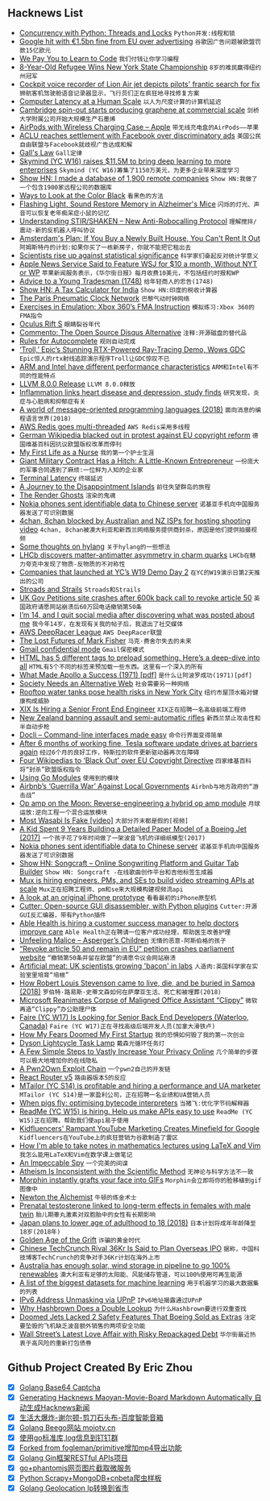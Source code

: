 ## Hacknews List


- [Concurrency with Python: Threads and Locks](https://bytes.yingw787.com/posts/2019/01/12/concurrency_with_python_threads_and_locks/)  `Python并发:线程和锁`
- [Google hit with €1.5bn fine from EU over advertising](https://www.bbc.com/news/business-47639228)  `谷歌因广告问题被欧盟罚款15亿欧元`
- [We Pay You to Learn to Code](https://modernlabor.com/)  `我们付钱让你学习编程`
- [8-Year-Old Refugee Wins New York State Championship](https://www.chess.com/news/view/8-year-old-refugee-wins-new-york-state-championship)  `8岁的难民赢得纽约州冠军`
- [Cockpit voice recorder of Lion Air jet depicts pilots&#39; frantic search for fix](https://www.reuters.com/article/us-indonesia-crash-exclusive/exclusive-cockpit-voice-recorder-of-doomed-lion-air-jet-depicts-pilots-frantic-search-for-fix-sources-idUSKCN1R10FB)  `狮航客机驾驶舱语音记录器显示，飞行员们正在疯狂地寻找修复方案`
- [Computer Latency at a Human Scale](https://www.prowesscorp.com/computer-latency-at-a-human-scale/)  `以人为尺度计算的计算机延迟`
- [Cambridge spin-out starts producing graphene at commercial scale](https://www.cam.ac.uk/research/news/cambridge-spin-out-starts-producing-graphene-at-commercial-scale)  `剑桥大学附属公司开始大规模生产石墨烯`
- [AirPods with Wireless Charging Case – Apple](https://www.apple.com/shop/product/MRXJ2AM/A/airpods-with-wireless-charging-case)  `带无线充电盒的AirPods——苹果`
- [ACLU reaches settlement with Facebook over discriminatory ads](https://www.axios.com/aclu-reaches-settlement-with-facebook-over-ad-discrimination--f91778c9-d594-401d-8f57-5373663d857d.html)  `美国公民自由联盟与Facebook就歧视广告达成和解`
- [Gall&#39;s Law](https://en.wikipedia.org/wiki/John_Gall_(author)#Gall.27s_law)  `Gall定律`
- [Skymind (YC W16) raises $11.5M to bring deep learning to more enterprises](https://techcrunch.com/2019/03/20/skymind-raises-11-5m-to-bring-deep-learning-to-more-enterprises/)  `Skymind (YC W16)筹集了1150万美元，为更多企业带来深度学习`
- [Show HN: I made a database of 1,900 remote companies](https://remotehub.io)  `Show HN:我做了一个包含1900家远程公司的数据库`
- [Ways to Look at the Color Black](https://themillions.com/2019/03/ten-ways-to-look-at-the-color-black.html)  `看黑色的方法`
- [Flashing Light, Sound Restore Memory in Alzheimer&#39;s Mice](https://www.laboratoryequipment.com/article/2019/03/flashing-light-sound-restore-memory-alzheimers-mice)  `闪烁的灯光、声音可以恢复老年痴呆症小鼠的记忆`
- [Understanding STIR/SHAKEN – New Anti-Robocalling Protocol](https://transnexus.com/whitepapers/understanding-stir-shaken/)  `理解搅拌/震动-新的反机器人呼叫协议`
- [Amsterdam&#39;s Plan: If You Buy a Newly Built House, You Can&#39;t Rent It Out](https://www.citylab.com/equity/2019/03/amsterdam-rental-housing-prices-new-home-owner-occupied/585235/)  `阿姆斯特丹的计划:如果你买了一栋新房子，你就不能把它租出去`
- [Scientists rise up against statistical significance](https://www.nature.com/articles/d41586-019-00857-9)  `科学家们奋起反对统计学意义`
- [Apple News Service Said to Feature WSJ for $10 a month, Without NYT or WP](https://www.nytimes.com/2019/03/20/technology/apple-news-wall-street-journal.html)  `苹果新闻服务表示，《华尔街日报》每月收费10美元，不包括纽约时报和WP`
- [Advice to a Young Tradesman (1748)](https://founders.archives.gov/documents/Franklin/01-03-02-0130)  `给年轻商人的忠告(1748)`
- [Show HN: A Tax Calculator for India](https://github.com/kartickvad/Tax-Calculator)  `Show HN:印度的税收计算器`
- [The Paris Pneumatic Clock Network](http://www.douglas-self.com/MUSEUM/COMMS/airclock/airclock.htm)  `巴黎气动时钟网络`
- [Exercises in Emulation: Xbox 360’s FMA Instruction](https://randomascii.wordpress.com/2019/03/20/exercises-in-emulation-xbox-360s-fma-instruction/)  `模拟练习:Xbox 360的FMA指令`
- [Oculus Rift S](https://www.oculus.com/rift-s/)  `眼睛裂谷年代`
- [Commento: The Open Source Disqus Alternative](https://www.256kilobytes.com/content/show/4957/what-is-commento-the-open-source-disqus-alternative)  `注释:开源磁盘的替代品`
- [Rules for Autocomplete](http://jeremymikkola.com/posts/2019_03_19_rules_for_autocomplete.html)  `规则自动完成`
- [‘Troll,’ Epic’s Stunning RTX-Powered Ray-Tracing Demo, Wows GDC](https://blogs.nvidia.com/blog/2019/03/20/epic-rtx-ray-tracing-gdc/)  `Epic惊人的rtx射线追踪演示程序Troll让GDC惊叹不已`
- [ARM and Intel have different performance characteristics](https://lemire.me/blog/2019/03/20/arm-and-intel-have-different-performance-characteristics-a-case-study-in-random-number-generation/)  `ARM和Intel有不同的性能特点`
- [LLVM 8.0.0 Release](https://lists.llvm.org/pipermail/llvm-announce/2019-March/000082.html)  `LLVM 8.0.0释放`
- [Inflammation links heart disease and depression, study finds](https://medicalxpress.com/news/2019-03-inflammation-links-heart-disease-depression.html)  `研究发现，炎症与心脏病和抑郁症有关`
- [A world of message-oriented programming languages (2018)](http://boston.conman.org/2018/11/21.1)  `面向消息的编程语言世界(2018)`
- [AWS Redis goes multi-threaded](https://aws.amazon.com/about-aws/whats-new/2019/03/amazon-elasticache-for-redis-503-enhances-io-handling-to-boost-performance/)  `AWS Redis采用多线程`
- [German Wikipedia blacked out in protest against EU copyright reform](http://de.wikipedia.org)  `德国维基百科因抗议欧盟版权改革而停刊`
- [My First Life as a Nurse](http://avidly.lareviewofbooks.org/2015/03/24/my-first-life-as-a-nurse/)  `我的第一个护士生涯`
- [Giant Military Contract Has a Hitch: A Little-Known Entrepreneur](https://www.nytimes.com/2019/03/20/technology/military-contract-deap-ubhi.html)  `一份庞大的军事合同遇到了麻烦:一位鲜为人知的企业家`
- [Terminal Latency](https://danluu.com/term-latency/)  `终端延迟`
- [A Journey to the Disappointment Islands](http://www.bbc.com/travel/story/20190319-a-journey-to-the-disappointment-islands)  `前往失望群岛的旅程`
- [The Render Ghosts](https://www.readingdesign.org/render-ghosts)  `渲染的鬼魂`
- [Nokia phones sent identifiable data to Chinese server](https://translate.google.com/translate?u=https://nrkbeta.no/2019/03/21/norske-telefoner-sendte-personopplysninger-til-kina/)  `诺基亚手机向中国服务器发送了可识别数据`
- [4chan, 8chan blocked by Australian and NZ ISPs for hosting shooting video](https://arstechnica.com/tech-policy/2019/03/australian-and-nz-isps-blocked-dozens-of-sites-that-host-nz-shooting-video/)  `4chan, 8chan被澳大利亚和新西兰网络服务提供商封杀，原因是他们提供拍摄视频`
- [Some thoughts on hylang](https://www.beatworm.co.uk/blog/lisp/thoughts-about-hylang#)  `关于hylang的一些想法`
- [LHCb discovers matter-antimatter asymmetry in charm quarks](https://www.symmetrymagazine.org/article/lhcb-discovers-matter-antimatter-asymmetry-in-charm-quarks)  `LHCb在魅力夸克中发现了物质-反物质的不对称性`
- [Companies that launched at YC’s W19 Demo Day 2](https://techcrunch.com/2019/03/19/here-are-the-88-companies-that-launched-at-ycs-w19-demo-day-2/)  `在YC的W19演示日第2天推出的公司`
- [Stroads and Strails](https://pedestrianobservations.com/2019/03/19/stroads-and-strails/)  `Stroads和Strails`
- [UK Gov Petitions site crashes after 600k back call to revoke article 50](https://www.theguardian.com/politics/2019/mar/21/petitions-site-crashes-after-thousands-back-call-to-revoke-article-50)  `英国政府请愿网站崩溃后60万回电话撤销第50条`
- [I’m 14, and I quit social media after discovering what was posted about me](https://www.fastcompany.com/90315706/kids-parents-social-media-sharing)  `我今年14岁，在发现有关我的帖子后，我退出了社交媒体`
- [AWS DeepRacer League](https://aws.amazon.com/deepracer/league/)  `AWS DeepRacer联盟`
- [The Lost Futures of Mark Fisher](https://kirkcenter.org/reviews/the-lost-futures-of-mark-fisher/)  `马克·费舍尔失去的未来`
- [Gmail confidential mode](https://gsuiteupdates.googleblog.com/2019/03/keep-data-secure-with-gmail-confidential-mode-beta.html)  `Gmail保密模式`
- [HTML has 5 different tags to preload something. Here’s a deep-dive into all](https://3perf.com/blog/link-rels/)  `HTML有5个不同的标签来预加载一些东西。这里有一个深入的所有`
- [What Made Apollo a Success (1971) [pdf]](https://ntrs.nasa.gov/archive/nasa/casi.ntrs.nasa.gov/19720005243.pdf)  `是什么让阿波罗成功(1971)[pdf]`
- [Society Needs an Alternative Web](https://www.forbes.com/sites/cognitiveworld/2019/03/15/society-desperately-needs-an-alternative-web/)  `社会需要另一种网络`
- [Rooftop water tanks pose health risks in New York City](https://www.cityandstateny.com/articles/policy/energy-environment/new-york-city-water-tank-hazards.html)  `纽约市屋顶水箱对健康构成威胁`
- [XIX Is Hiring a Senior Front End Engineer](item?id=19444179)  `XIX正在招聘一名高级前端工程师`
- [New Zealand banning assault and semi-automatic rifles](https://www.reuters.com/article/us-newzealand-shootout-ardern-guncontrol-idUSKCN1R205Z)  `新西兰禁止攻击性和半自动步枪`
- [Docli – Command-line interfaces made easy](https://docli.dev)  `命令行界面变得简单`
- [After 6 months of working fine, Tesla software update drives at barriers again](https://np.reddit.com/r/teslamotors/comments/b36x27/its_back_after_6_months_of_working_fine_2019515/)  `经过6个月的良好工作，特斯拉的软件更新驱动器再次在障碍`
- [Four Wikipedias to ‘Black Out’ over EU Copyright Directive](https://wikimediafoundation.org/2019/03/20/four-wikipedias-to-black-out-over-eu-copyright-directive/)  `四家维基百科将“封杀”欧盟版权指令`
- [Using Go Modules](https://blog.golang.org/using-go-modules)  `使用到的模块`
- [Airbnb’s ‘Guerrilla War’ Against Local Governments](https://www.wired.com/story/inside-airbnbs-guerrilla-war-against-local-governments/)  `Airbnb与地方政府的“游击战”`
- [Op amp on the Moon: Reverse-engineering a hybrid op amp module](http://www.righto.com/2019/02/op-amp-on-moon-reverse-engineering.html)  `月球运放:逆向工程一个混合运放模块`
- [Most Wasabi Is Fake [video]](https://www.theatlantic.com/video/index/585172/wasabi-fake/)  `大部分芥末都是假的[视频]`
- [A Kid Spent 9 Years Building a Detailed Paper Model of a Boeing Jet (2017)](https://www.ge.com/reports/try-this-at-home-this-kid-built-an-incredibly-detailed-model-of-a-boeing-777-from-cut-up-paper-folders/)  `一个孩子花了9年时间做了一架波音飞机的详细纸模型(2017)`
- [Nokia phones sent identifiable data to Chinese server](https://translate.googleusercontent.com/translate_c?depth=1&amp;nv=1&amp;rurl=translate.google.co.uk&amp;sl=auto&amp;sp=nmt4&amp;tl=en&amp;u=https://nrkbeta.no/2019/03/21/norske-telefoner-sendte-personopplysninger-til-kina/&amp;xid=25657,15700002,15700022,15700186,15700190,15700248,15700253&amp;usg=ALkJrhhJ8TUihVq2E5hjvJmQaPovwIK3OA)  `诺基亚手机向中国服务器发送了可识别数据`
- [Show HN: Songcraft – Online Songwriting Platform and Guitar Tab Builder](item?id=19443733)  `Show HN: Songcraft -在线歌曲创作平台和吉他标签生成器`
- [Mux is hiring engineers, PMs, and SEs to build video streaming APIs at scale](https://mux.com/jobs/)  `Mux正在招聘工程师、pm和se来大规模构建视频流api`
- [A look at an original iPhone prototype](https://www.theverge.com/2019/3/19/18263844/apple-iphone-prototype-m68-original-development-board-red)  `看看最初的iPhone原型机`
- [Cutter: Open-source GUI disassembler, with Python plugins](https://github.com/radareorg/cutter/releases/tag/v1.8.0)  `Cutter:开源GUI反汇编器，带有Python插件`
- [Able Health is hiring a customer success manager to help doctors improve care](https://ablehealth.com/jobs/customer-success-manager/)  `Able Health正在聘请一位客户成功经理，帮助医生改善护理`
- [Unfeeling Malice – Asperger’s Children](https://www.lrb.co.uk/v41/n06/michele-pridmore-brown/unfeeling-malice)  `无情的恶意-阿斯伯格的孩子`
- [“Revoke article 50 and remain in EU” petition crashes parliament website](https://twitter.com/ariehkovler/status/1108655511858278400)  `“撤销第50条并留在欧盟”的请愿令议会网站崩溃`
- [Artificial meat: UK scientists growing &#39;bacon&#39; in labs](https://www.bbc.com/news/science-environment-47611026)  `人造肉:英国科学家在实验室里培育“培根”`
- [How Robert Louis Stevenson came to live, die, and be buried in Samoa (2018)](https://www.weeklystandard.com/micah-mattix/wide-and-starry-sky)  `罗伯特·路易斯·史蒂文森如何在萨摩亚生活、死亡和被埋葬(2018)`
- [Microsoft Reanimates Corpse of Maligned Office Assistant “Clippy”](https://www.techrepublic.com/article/microsoft-reanimates-corpse-of-maligned-office-assistant-clippy-to-help-teams-compete-with-slack/)  `微软再造“Clippy”办公助理尸体`
- [Faire (YC W17) Is Looking for Senior Back End Developers (Waterloo, Canada)](https://boards.greenhouse.io/indigofair/jobs/4005228002?gh_jid=4005228002)  `Faire (YC W17)正在寻找高级后端开发人员(加拿大滑铁卢)`
- [How My Fears Doomed My First Startup](https://dsdoes.com/how-my-fears-doomed-my-first-startup-81d7e3f0c47c)  `我的恐惧如何毁了我的第一次创业`
- [Dyson Lightcycle Task Lamp](https://www.dyson.com/task-lighting/dyson-lightcycle-technology.html)  `戴森光循环任务灯`
- [A Few Simple Steps to Vastly Increase Your Privacy Online](https://thetoolsweneed.com/a-few-simple-steps-to-vastly-increase-your-privacy-online/)  `几个简单的步骤可以极大地增加你的在线隐私`
- [A Pwn2Own Exploit Chain](https://github.com/saelo/pwn2own2018)  `一个pwn2自己的开发链`
- [React Router v5](https://reacttraining.com/blog/react-router-v5/)  `路由器版本5的反应`
- [MTailor (YC S14) is profitable and hiring a performance and UA marketer](https://mtailor.workable.com/j/4DD9D2455F?viewed=true)  `MTailor (YC S14)是一家盈利公司，正在招聘一名业绩和UA营销人员`
- [When pigs fly: optimising bytecode interpreters](https://badootech.badoo.com/when-pigs-fly-optimising-bytecode-interpreters-f64fb6bfa20f)  `当猪飞:优化字节码解释器`
- [ReadMe (YC W15) is hiring. Help us make APIs easy to use](http://readme.io/careers)  `ReadMe (YC W15)正在招聘。帮助我们使api易于使用`
- [Kidfluencers&#39; Rampant YouTube Marketing Creates Minefield for Google](https://www.bloomberg.com/news/articles/2019-03-20/kidfluencers-rampant-youtube-marketing-creates-minefield-for-google)  `Kidfluencers在YouTube上的疯狂营销为谷歌制造了雷区`
- [How I&#39;m able to take notes in mathematics lectures using LaTeX and Vim](https://castel.dev/post/lecture-notes-1/)  `我怎么能用LaTeX和Vim在数学课上做笔记`
- [An Impeccable Spy](https://spectator.us/richard-sorge-soviet-unions-spy/)  `一个完美的间谍`
- [Atheism Is Inconsistent with the Scientific Method](https://www.scientificamerican.com/article/atheism-is-inconsistent-with-the-scientific-method-prize-winning-physicist-says/)  `无神论与科学方法不一致`
- [Morphin instantly grafts your face into GIFs](https://techcrunch.com/2019/03/20/morphin-avatars/)  `Morphin会立即将你的脸移植到gif图像中`
- [Newton the Alchemist](https://literaryreview.co.uk/going-for-gold-2)  `牛顿的炼金术士`
- [Prenatal testosterone linked to long-term effects in females with male twin](https://phys.org/news/2019-03-prenatal-testosterone-linked-long-term-effects.html)  `胎儿期睾丸激素对双胞胎中的女性有长期影响`
- [Japan plans to lower age of adulthood to 18 (2018)](https://www.bbc.com/news/world-asia-43391498)  `日本计划将成年年龄降至18岁(2018年)`
- [Golden Age of the Grift](https://www.the-tls.co.uk/articles/public/con-men-eric-iannelli/)  `诈骗的黄金时代`
- [Chinese TechCrunch Rival 36Kr Is Said to Plan Overseas IPO](https://www.bloomberg.com/news/articles/2019-03-18/chinese-techcrunch-rival-36kr-is-said-to-plan-overseas-ipo)  `据称，中国科技博客TechCrunch的竞争对手36Kr计划在海外上市`
- [Australia has enough solar, wind storage in pipeline to go 100% renewables](https://reneweconomy.com.au/australia-has-enough-solar-wind-storage-in-pipeline-to-go-100-renewables-81953/)  `澳大利亚有足够的太阳能、风能储存管道，可以100%使用可再生能源`
- [A list of the biggest datasets for machine learning](https://www.datasetlist.com/)  `用于机器学习的最大数据集的列表`
- [IPv6 Address Unmasking via UPnP](https://blog.talosintelligence.com/2019/03/ipv6-unmasking-via-upnp.html)  `IPv6地址揭露通过UPnP`
- [Why Hashbrown Does a Double Lookup](https://gankro.github.io/blah/hashbrown-insert/)  `为什么Hashbrown要进行双重查找`
- [Doomed Jets Lacked 2 Safety Features That Boeing Sold as Extras](https://www.nytimes.com/2019/03/21/business/boeing-safety-features-charge.html)  `注定要坠毁的飞机缺乏波音额外销售的两项安全功能`
- [Wall Street’s Latest Love Affair with Risky Repackaged Debt](https://www.nytimes.com/2019/03/18/opinion/wall-street-risk-debt.html)  `华尔街最近热衷于高风险的重新打包债券`

## Github Project Created By Eric Zhou

- [x] [Golang Base64 Captcha](https://github.com/mojocn/base64Captcha)
- [x] [Generating Hacknews Maoyan-Movie-Board Markdown Automatically 自动生成Hacknews新闻](https://github.com/dejavuzhou/md-genie)
- [x] [生活大爆炸-谢尔顿-剪刀石头布-百度智能音箱](https://github.com/mojocn/dueros-bang-game)
- [x] [Golang Beego网站 mojotv.cn](https://github.com/mojocn/www.mojotv.cn)
- [x] [使用go标准库,log信息到钉钉群](https://github.com/mojocn/dooger)
- [x] [Forked from fogleman/primitive增加mp4导出功能](https://github.com/mojocn/primitive)
- [x] [Golang Gin框架RESTful APIs项目](https://github.com/JJJJJJJerk/ezier-golang-web-api-framework)
- [x] [go+phantomjs网页图片截取微服务](https://github.com/mojocn/screen_shot)
- [x] [Python Scrapy+MongoDB+cnbeta爬虫样板](https://github.com/mojocn/scrapy_mongodb_boilerplate_cnbeta)
- [x] [Golang Geolocation Ip转换到省市](https://github.com/mojocn/ip2location)
